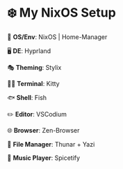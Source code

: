 # ❄️ My NixOS Setup

🚀 **OS/Env**: NixOS | Home-Manager

🖥️ **DE**: Hyprland

🎭 **Theming**: Stylix

🧑‍💻 **Terminal**: Kitty

🐟 **Shell**: Fish

✏️ **Editor**: VSCodium

🌐 **Browser**: Zen-Browser

📁 **File Manager**: Thunar + Yazi

🎵 **Music Player**: Spicetify
